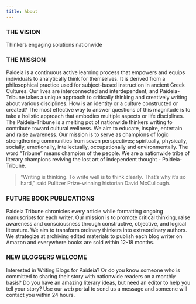 ```yaml
---
title: About
---
```



### THE VISION

Thinkers engaging solutions nationwide 

### THE MISSION

Paideia is a continuous active learning process that empowers and equips individuals to analytically think for themselves. It is derived from a philosophical practice used for subject-based instruction in ancient Greek Cultures. Our lives are interconnected and interdependent, and Paideia-Tribune takes a unique approach to critically thinking and creatively writing about various disciplines. How is an identity or a culture constructed or created? The most effective way to answer questions of this magnitude is to take a holistic approach that embodies multiple aspects or life disciplines. The Paideia-Tribune is a melting pot of nationwide thinkers writing to contribute toward cultural wellness. We aim to educate, inspire, entertain and raise awareness. Our mission is to serve as champions of logic strengthening communities from seven perspectives; spiritually, physically, socially, emotionally, intellectually, occupationally and environmentally. The word “Tribune” means champion of the people. We are a nationwide tribe of literary champions reviving the lost art of independent thought - Paideia-Tribune. 

> “Writing is thinking. To write well is to think clearly. That’s why it’s so hard,” said Pulitzer Prize-winning historian David McCullough.

### FUTURE BOOK PUBLICATIONS

Paideia Tribune chronicles every article while formatting ongoing manuscripts for each writer. Our mission is to promote critical thinking, raise awareness and consciousness through constructive, objective, and logical literature. We aim to transform ordinary thinkers into extraordinary authors. We strategize at archiving edited materials to publish each blog writer on Amazon and everywhere books are sold within 12-18 months.

### NEW BLOGGERS WELCOME

Interested in Writing Blogs for Paideia? Or do you know someone who is committed to sharing their story with nationwide readers on a monthly basis? Do you have an amazing literary ideas, but need an editor to help you tell your story? Use our web portal to send us a message and someone will contact you within 24 hours. 